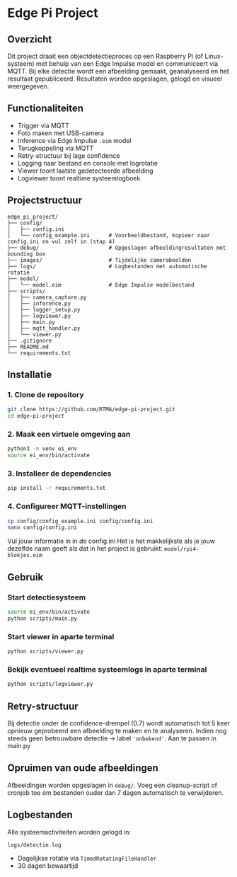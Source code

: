 # Edge Pi Project

## Overzicht
Dit project draait een objectdetectieproces op een Raspberry Pi (of Linux-systeem) met behulp van een Edge Impulse model en communiceert via MQTT. Bij elke detectie wordt een afbeelding gemaakt, geanalyseerd en het resultaat gepubliceerd. Resultaten worden opgeslagen, gelogd en visueel weergegeven.

## Functionaliteiten
- Trigger via MQTT
- Foto maken met USB-camera
- Inference via Edge Impulse `.eim` model
- Terugkoppeling via MQTT
- Retry-structuur bij lage confidence
- Logging naar bestand en console met logrotatie
- Viewer toont laatste gedetecteerde afbeelding
- Logviewer toont realtime systeemlogboek

## Projectstructuur

```
edge_pi_project/
├── config/
│   ├── config.ini              
│   └── config_example.ini      # Voorbeeldbestand, kopieer naar config.ini en vul zelf in (stap 4)
├── debug/                      # Opgeslagen afbeeldingresultaten met bounding box
├── images/                     # Tijdelijke camerabeelden
├── logs/                       # Logbestanden met automatische rotatie
├── model/
│   └── model.eim               # Edge Impulse modelbestand
├── scripts/
│   ├── camera_capture.py
│   ├── inference.py
│   ├── logger_setup.py
│   ├── logviewer.py
│   ├── main.py
│   ├── mqtt_handler.py
│   └── viewer.py
├── .gitignore
├── README.md
└── requirements.txt
```

## Installatie

### 1. Clone de repository
```bash
git clone https://github.com/RTMA/edge-pi-project.git
cd edge-pi-project
```

### 2. Maak een virtuele omgeving aan
```bash
python3 -m venv ei_env
source ei_env/bin/activate
```

### 3. Installeer de dependencies
```bash
pip install -r requirements.txt
```

### 4. Configureer MQTT-instellingen
```bash
cp config/config_example.ini config/config.ini
nano config/config.ini
```
Vul jouw informatie in in de config.ini
Het is het makkelijkste als je jouw dezelfde naam geeft als dat in het project is gebruikt: `model/rpi4-blokjes.eim`

## Gebruik

### Start detectiesysteem
```bash
source ei_env/bin/activate
python scripts/main.py
```

### Start viewer in aparte terminal
```bash
python scripts/viewer.py
```

### Bekijk eventueel realtime systeemlogs in aparte terminal
```bash
python scripts/logviewer.py
```

## Retry-structuur
Bij detectie onder de confidence-drempel (0.7) wordt automatisch tot 5 keer opnieuw geprobeerd een afbeelding te maken en te analyseren. Indien nog steeds geen betrouwbare detectie → label `'onbekend'`. Aan te passen in main.py

## Opruimen van oude afbeeldingen
Afbeeldingen worden opgeslagen in `debug/`. Voeg een cleanup-script of cronjob toe om bestanden ouder dan 7 dagen automatisch te verwijderen.

## Logbestanden
Alle systeemactiviteiten worden gelogd in:
```
logs/detectie.log
```
- Dagelijkse rotatie via `TimedRotatingFileHandler`
- 30 dagen bewaartijd

